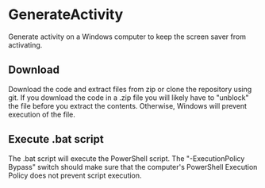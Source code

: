 # GenerateActivity
Generate activity on a Windows computer to keep the screen saver from activating. 

## Download
Download the code and extract files from zip or clone the repository using git. 
If you download the code in a .zip file you will likely have to "unblock" the
file before you extract the contents. Otherwise, Windows will prevent execution of the file. 

## Execute .bat script
The .bat script will execute the PowerShell script. The "-ExecutionPolicy Bypass" 
switch should make sure that the computer's PowerShell Execution Policy does not 
prevent script execution. 
